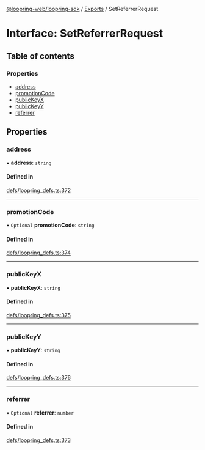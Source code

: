 [@loopring-web/loopring-sdk](../README.md) / [Exports](../modules.md) / SetReferrerRequest

# Interface: SetReferrerRequest

## Table of contents

### Properties

- [address](SetReferrerRequest.md#address)
- [promotionCode](SetReferrerRequest.md#promotioncode)
- [publicKeyX](SetReferrerRequest.md#publickeyx)
- [publicKeyY](SetReferrerRequest.md#publickeyy)
- [referrer](SetReferrerRequest.md#referrer)

## Properties

### address

• **address**: `string`

#### Defined in

[defs/loopring_defs.ts:372](https://github.com/Loopring/loopring_sdk/blob/d5fca11/src/defs/loopring_defs.ts#L372)

___

### promotionCode

• `Optional` **promotionCode**: `string`

#### Defined in

[defs/loopring_defs.ts:374](https://github.com/Loopring/loopring_sdk/blob/d5fca11/src/defs/loopring_defs.ts#L374)

___

### publicKeyX

• **publicKeyX**: `string`

#### Defined in

[defs/loopring_defs.ts:375](https://github.com/Loopring/loopring_sdk/blob/d5fca11/src/defs/loopring_defs.ts#L375)

___

### publicKeyY

• **publicKeyY**: `string`

#### Defined in

[defs/loopring_defs.ts:376](https://github.com/Loopring/loopring_sdk/blob/d5fca11/src/defs/loopring_defs.ts#L376)

___

### referrer

• `Optional` **referrer**: `number`

#### Defined in

[defs/loopring_defs.ts:373](https://github.com/Loopring/loopring_sdk/blob/d5fca11/src/defs/loopring_defs.ts#L373)
